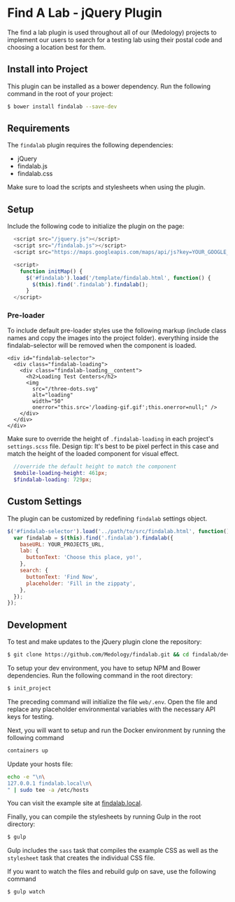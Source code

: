 # Find A Lab - jQuery Plugin

The find a lab plugin is used throughout all of our (Medology) projects to implement our users to search
for a testing lab using their postal code and choosing a location best for them.

## Install into Project
This plugin can be installed as a bower dependency. Run the following command in the root of your project:

```bash
$ bower install findalab --save-dev
```

## Requirements

The `findalab` plugin requires the following dependencies:
- jQuery
- findalab.js
- findalab.css

Make sure to load the scripts and stylesheets when using the plugin.

## Setup

Include the following code to initialize the plugin on the page:

```js
  <script src="/jquery.js"></script>
  <script src="/findalab.js"></script>
  <script src="https://maps.googleapis.com/maps/api/js?key=YOUR_GOOGLE_MAP_API_KEY&amp;callback=initMap" async></script>

  <script>
    function initMap() {
      $('#findalab').load('/template/findalab.html', function() {
        $(this).find('.findalab').findalab();
      }
  </script>

```
### Pre-loader

To include default pre-loader styles use the following markup (include class names and copy the images into the project folder).
everything inside the findalab-selector will be removed when the component is loaded.

```
<div id="findalab-selector">
  <div class="findalab-loading">
    <div class="findalab-loading__content">
      <h2>Loading Test Centers</h2>
      <img
        src="/three-dots.svg"
        alt="loading"
        width="50"
        onerror="this.src='/loading-gif.gif';this.onerror=null;" />
    </div>
  </div>
</div>
```

Make sure to override the height of `.findalab-loading` in each project's `settings.scss` file.
Design tip: It's best to be pixel perfect in this case and match the height of the loaded component for visual effect.

```scss
  //override the default height to match the component
  $mobile-loading-height: 461px;
  $findalab-loading: 729px;
```

## Custom Settings

The plugin can be customized by redefining `findalab` settings object.

```js
$('#findalab-selector').load('../path/to/src/findalab.html', function() {
  var findalab = $(this).find('.findalab').findalab({
    baseURL: YOUR_PROJECTS_URL,
    lab: {
      buttonText: 'Choose this place, yo!',
    },
    search: {
      buttonText: 'Find Now',
      placeholder: 'Fill in the zippaty',
    },
  });
});
```

## Development

To test and make updates to the jQuery plugin clone the repository:

```bash
$ git clone https://github.com/Medology/findalab.git && cd findalab/dev
```

To setup your dev environment, you have to setup NPM and Bower dependencies. Run the following command in the root directory:

```bash
$ init_project
```

The preceding command will initialize the file `web/.env`. Open the file and replace any placeholder environmental variables with the necessary API keys for testing.

Next, you will want to setup and run the Docker environment by running the following command

```bash
containers up
```

Update your hosts file:

```bash
echo -e "\n\
127.0.0.1 findalab.local\n\
" | sudo tee -a /etc/hosts
```


You can visit the example site at [findalab.local](http://findalab.local/).

Finally, you can compile the stylesheets by running Gulp in the root directory:

```bash
$ gulp
```

Gulp includes the `sass` task that compiles the example CSS as well as the `stylesheet` task that creates the individual CSS file.

If you want to watch the files and rebuild gulp on save, use the following command

```bash
$ gulp watch
````
